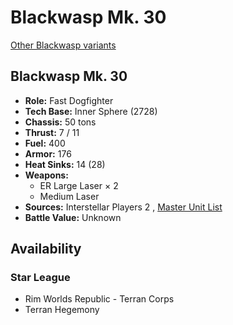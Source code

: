 # Blackwasp Mk. 30 

[Other Blackwasp variants](../blackwasp.md) 

## Blackwasp Mk. 30 

- **Role:** Fast Dogfighter 
- **Tech Base:** Inner Sphere (2728) 
- **Chassis:** 50 tons 
- **Thrust:** 7 / 11 
- **Fuel:** 400 
- **Armor:** 176 
- **Heat Sinks:** 14 (28) 
- **Weapons:** 
  - ER Large Laser × 2 
  - Medium Laser 
- **Sources:** Interstellar Players 2 , [Master Unit List](http://masterunitlist.info/Unit/Details/390) 
- **Battle Value:** Unknown 

## Availability 

### Star League 

- Rim Worlds Republic - Terran Corps 
- Terran Hegemony 


